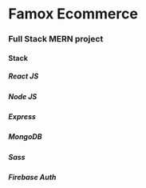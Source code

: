 # Famox Ecommerce 

### Full Stack MERN project

#### Stack

##### React JS
##### Node JS
##### Express
##### MongoDB
##### Sass
##### Firebase Auth



